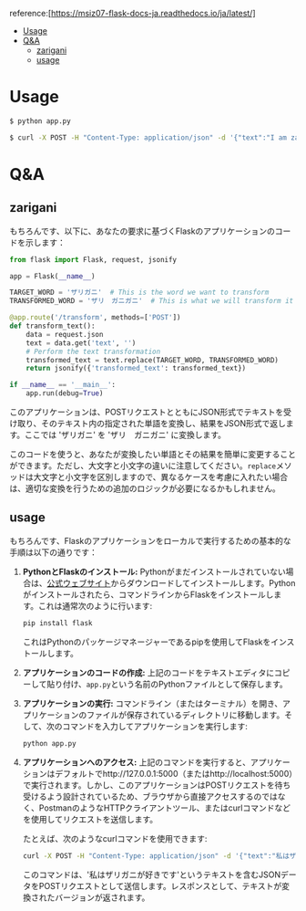 reference:[https://msiz07-flask-docs-ja.readthedocs.io/ja/latest/]

- [Usage](#usage)
- [Q\&A](#qa)
  - [zarigani](#zarigani)
  - [usage](#usage-1)

# Usage

```bash
$ python app.py

$ curl -X POST -H "Content-Type: application/json" -d '{"text":"I am zarigani"}' http://localhost:5000/transform
```

# Q&A

## zarigani

もちろんです、以下に、あなたの要求に基づくFlaskのアプリケーションのコードを示します：

```python
from flask import Flask, request, jsonify

app = Flask(__name__)

TARGET_WORD = 'ザリガニ'  # This is the word we want to transform
TRANSFORMED_WORD = 'ザリ　ガニガニ'  # This is what we will transform it into

@app.route('/transform', methods=['POST'])
def transform_text():
    data = request.json
    text = data.get('text', '')
    # Perform the text transformation
    transformed_text = text.replace(TARGET_WORD, TRANSFORMED_WORD)
    return jsonify({'transformed_text': transformed_text})

if __name__ == '__main__':
    app.run(debug=True)
```

このアプリケーションは、POSTリクエストとともにJSON形式でテキストを受け取り、そのテキスト内の指定された単語を変換し、結果をJSON形式で返します。ここでは 'ザリガニ' を 'ザリ　ガニガニ' に変換します。

このコードを使うと、あなたが変換したい単語とその結果を簡単に変更することができます。ただし、大文字と小文字の違いに注意してください。`replace`メソッドは大文字と小文字を区別しますので、異なるケースを考慮に入れたい場合は、適切な変換を行うための追加のロジックが必要になるかもしれません。

## usage

もちろんです、Flaskのアプリケーションをローカルで実行するための基本的な手順は以下の通りです：

1. **PythonとFlaskのインストール:** Pythonがまだインストールされていない場合は、[公式ウェブサイト](https://www.python.org/downloads/)からダウンロードしてインストールします。Pythonがインストールされたら、コマンドラインからFlaskをインストールします。これは通常次のように行います:

   ```bash
   pip install flask
   ```

   これはPythonのパッケージマネージャーであるpipを使用してFlaskをインストールします。

2. **アプリケーションのコードの作成:** 上記のコードをテキストエディタにコピーして貼り付け、`app.py`という名前のPythonファイルとして保存します。

3. **アプリケーションの実行:** コマンドライン（またはターミナル）を開き、アプリケーションのファイルが保存されているディレクトリに移動します。そして、次のコマンドを入力してアプリケーションを実行します:

   ```bash
   python app.py
   ```

4. **アプリケーションへのアクセス:** 上記のコマンドを実行すると、アプリケーションはデフォルトでhttp://127.0.0.1:5000（またはhttp://localhost:5000）で実行されます。しかし、このアプリケーションはPOSTリクエストを待ち受けるよう設計されているため、ブラウザから直接アクセスするのではなく、PostmanのようなHTTPクライアントツール、またはcurlコマンドなどを使用してリクエストを送信します。

   たとえば、次のようなcurlコマンドを使用できます:

   ```bash
   curl -X POST -H "Content-Type: application/json" -d '{"text":"私はザリガニが好きです"}' http://localhost:5000/transform
   ```

   このコマンドは、'私はザリガニが好きです'というテキストを含むJSONデータをPOSTリクエストとして送信します。レスポンスとして、テキストが変換されたバージョンが返されます。